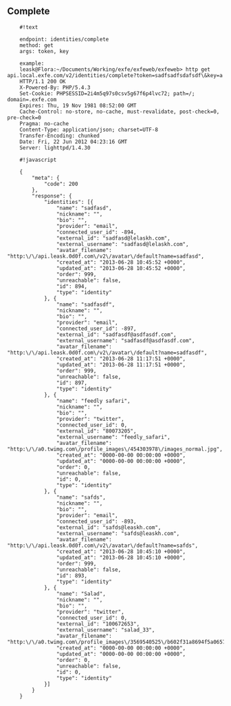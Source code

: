 ## Complete

        #!text

        endpoint: identities/complete
        method: get
        args: token, key

        example:
        leask@Flora:~/Documents/Working/exfe/exfeweb/exfeweb> http get api.local.exfe.com/v2/identities/complete?token=sadfsadfsdafsdf\&key=a
        HTTP/1.1 200 OK
        X-Powered-By: PHP/5.4.3
        Set-Cookie: PHPSESSID=2i4m5q97s0csv5g67f6p4lvc72; path=/; domain=.exfe.com
        Expires: Thu, 19 Nov 1981 08:52:00 GMT
        Cache-Control: no-store, no-cache, must-revalidate, post-check=0, pre-check=0
        Pragma: no-cache
        Content-Type: application/json; charset=UTF-8
        Transfer-Encoding: chunked
        Date: Fri, 22 Jun 2012 04:23:16 GMT
        Server: lighttpd/1.4.30

        #!javascript

        {
            "meta": {
                "code": 200
            },
            "response": {
                "identities": [{
                    "name": "sadfasd",
                    "nickname": "",
                    "bio": "",
                    "provider": "email",
                    "connected_user_id": -894,
                    "external_id": "sadfasd@lelaskh.com",
                    "external_username": "sadfasd@lelaskh.com",
                    "avatar_filename": "http:\/\/api.leask.0d0f.com\/v2\/avatar\/default?name=sadfasd",
                    "created_at": "2013-06-28 10:45:52 +0000",
                    "updated_at": "2013-06-28 10:45:52 +0000",
                    "order": 999,
                    "unreachable": false,
                    "id": 894,
                    "type": "identity"
                }, {
                    "name": "sadfasdf",
                    "nickname": "",
                    "bio": "",
                    "provider": "email",
                    "connected_user_id": -897,
                    "external_id": "sadfasdf@asdfasdf.com",
                    "external_username": "sadfasdf@asdfasdf.com",
                    "avatar_filename": "http:\/\/api.leask.0d0f.com\/v2\/avatar\/default?name=sadfasdf",
                    "created_at": "2013-06-28 11:17:51 +0000",
                    "updated_at": "2013-06-28 11:17:51 +0000",
                    "order": 999,
                    "unreachable": false,
                    "id": 897,
                    "type": "identity"
                }, {
                    "name": "feedly safari",
                    "nickname": "",
                    "bio": "",
                    "provider": "twitter",
                    "connected_user_id": 0,
                    "external_id": "80073205",
                    "external_username": "feedly_safari",
                    "avatar_filename": "http:\/\/a0.twimg.com\/profile_images\/454303978\/images_normal.jpg",
                    "created_at": "0000-00-00 00:00:00 +0000",
                    "updated_at": "0000-00-00 00:00:00 +0000",
                    "order": 0,
                    "unreachable": false,
                    "id": 0,
                    "type": "identity"
                }, {
                    "name": "safds",
                    "nickname": "",
                    "bio": "",
                    "provider": "email",
                    "connected_user_id": -893,
                    "external_id": "safds@leaskh.com",
                    "external_username": "safds@leaskh.com",
                    "avatar_filename": "http:\/\/api.leask.0d0f.com\/v2\/avatar\/default?name=safds",
                    "created_at": "2013-06-28 10:45:10 +0000",
                    "updated_at": "2013-06-28 10:45:10 +0000",
                    "order": 999,
                    "unreachable": false,
                    "id": 893,
                    "type": "identity"
                }, {
                    "name": "Salad",
                    "nickname": "",
                    "bio": "",
                    "provider": "twitter",
                    "connected_user_id": 0,
                    "external_id": "100672653",
                    "external_username": "salad_33",
                    "avatar_filename": "http:\/\/a0.twimg.com\/profile_images\/3569540525\/b602f31a8694f5a06572df3ff623a679_normal.jpeg",
                    "created_at": "0000-00-00 00:00:00 +0000",
                    "updated_at": "0000-00-00 00:00:00 +0000",
                    "order": 0,
                    "unreachable": false,
                    "id": 0,
                    "type": "identity"
                }]
            }
        }
